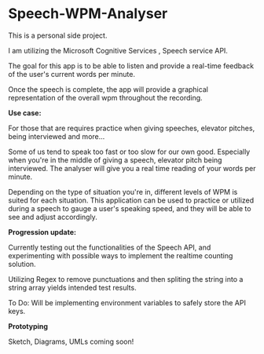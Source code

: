 # Speech-WPM-Analyser


This is a personal side project.

I am utilizing the Microsoft Cognitive Services , Speech service API.

The goal for this app is to be able to listen and provide a real-time feedback of the user's current words per minute.

Once the speech is complete, the app will provide a graphical representation of the overall wpm throughout the recording.

**Use case:**

For those that are requires practice when giving speeches, elevator pitches, being interviewed and more...

Some of us tend to speak too fast or too slow for our own good. Especially when you're in the middle of giving a speech, elevator pitch
being interviewed. The analyser will give you a real time reading of your words per minute. 

Depending on the type of situation you're in, different levels of WPM is suited for each situation. This application can be used to practice or utilized during a speech to gauge a user's speaking speed, and they will be able to see and adjust accordingly.

**Progression update:**  

Currently testing out the functionalities of the Speech API, and experimenting with possible ways to implement the realtime counting solution.  

Utilizing Regex to remove punctuations and then spliting the string into a string array yields intended test results.

To Do: Will be implementing environment variables to safely store the API keys.

**Prototyping**

Sketch, Diagrams, UMLs coming soon!
